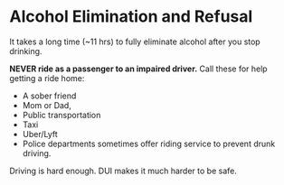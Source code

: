 # Alcohol Elimination and Refusal

It takes a long time (~11 hrs) to fully eliminate alcohol after you stop drinking.

**NEVER ride as a passenger to an impaired driver.** Call these for help getting a ride home:
* A sober friend
* Mom or Dad,
* Public transportation
* Taxi
* Uber/Lyft
* Police departments sometimes offer riding service to prevent drunk driving. 


Driving is hard enough. DUI makes it much harder to be safe. 


